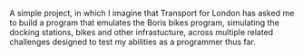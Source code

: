A simple project, in which I imagine that Transport for London has asked me to build a program that emulates the Boris bikes program, simulating the docking stations, bikes and other infrastucture, across multiple related challenges designed to test my abilities as a programmer thus far.